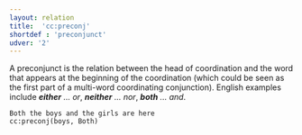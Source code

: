 ```yaml
---
layout: relation
title:  'cc:preconj'
shortdef : 'preconjunct'
udver: '2'
---
```


A preconjunct is the relation between the head of coordination and the word that appears at the
beginning of the coordination (which could be seen as the first part of a multi-word coordinating
conjunction). English examples include _<b>either</b> ... or_, _<b>neither</b> ... nor_,
_<b>both</b> ... and_.

~~~ sdparse
Both the boys and the girls are here
cc:preconj(boys, Both)
~~~

<!-- Interlanguage links updated So kvě 14 19:03:14 CEST 2022 -->
